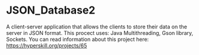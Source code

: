 # JSON_Database2
A client-server application that allows the clients to store their data on the server in JSON format.
This procect uses: Java Multithreading, Gson library, Sockets.
You can read information about this project here: https://hyperskill.org/projects/65
